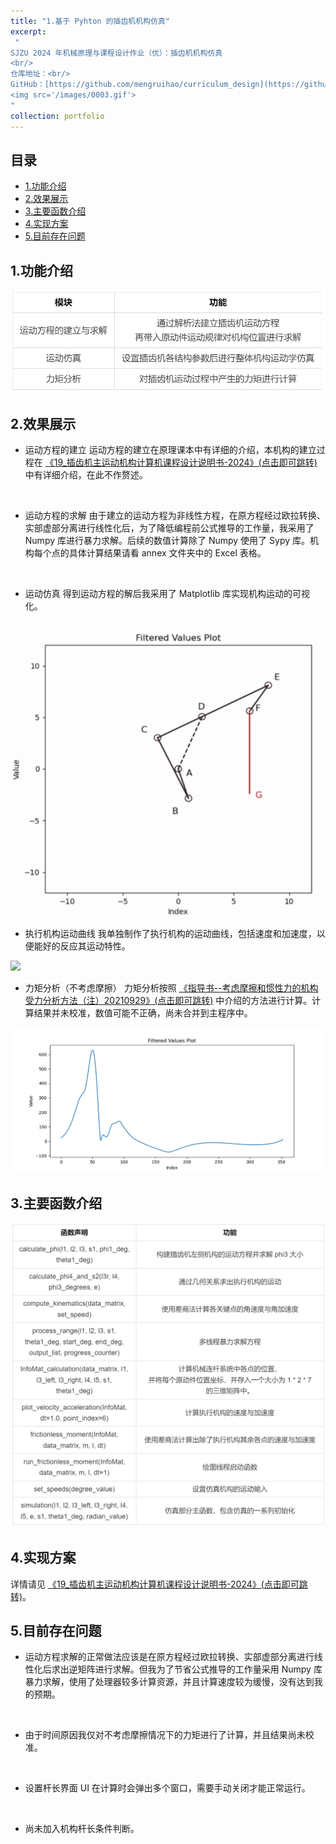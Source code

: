 ```yaml
---
title: "1.基于 Pyhton 的插齿机机构仿真"
excerpt:
 "
SJZU 2024 年机械原理与课程设计作业（优）：插齿机机构仿真
<br/>
仓库地址：<br/>
GitHub：[https://github.com/mengruihao/curriculum_design](https://github.com/mengruihao/curriculum_design)<br/>
<img src='/images/0003.gif'>
"
collection: portfolio
---
```


## 目录
* [1.功能介绍](##1.功能介绍)
* [2.效果展示](##2.效果展示)
* [3.主要函数介绍](##3.主要函数介绍)
* [4.实现方案](##4实现方案)
* [5.目前存在问题](##5目前存在问题)


## 1.功能介绍
<img src='/images/0004.png'>


## 2.效果展示
* 运动方程的建立
运动方程的建立在原理课本中有详细的介绍，本机构的建立过程在 [《19_插齿机主运动机构计算机课程设计说明书-2024》(点击即可跳转)](files/19_插齿机主运动机构计算机课程设计说明书-2024.pdf) 中有详细介绍，在此不作赘述。
<br>

* 运动方程的求解
由于建立的运动方程为非线性方程，在原方程经过欧拉转换、实部虚部分离进行线性化后，为了降低编程前公式推导的工作量，我采用了 Numpy 库进行暴力求解。后续的数值计算除了 Numpy 使用了 Sypy 库。机构每个点的具体计算结果请看 annex 文件夹中的 Excel 表格。
<br>

* 运动仿真
得到运动方程的解后我采用了 Matplotlib 库实现机构运动的可视化。
<img src='/images/0001.gif'>
<br>

* 执行机构运动曲线
我单独制作了执行机构的运动曲线，包括速度和加速度，以便能好的反应其运动特性。
<img src='/images/0002.gif'>
<br>

* 力矩分析（不考虑摩擦）
力矩分析按照 [《指导书--考虑摩擦和惯性力的机构受力分析方法（注）20210929》(点击即可跳转)](files\指导书--考虑摩擦和惯性力的机构受力分析方法（注）20210929.pdf) 中介绍的方法进行计算。计算结果并未校准，数值可能不正确，尚未合并到主程序中。
<img src='/images/Figure_1.png'>


## 3.主要函数介绍
<img src='/images/0005.png'>


## 4.实现方案
详情请见 
[《19_插齿机主运动机构计算机课程设计说明书-2024》(点击即可跳转)](files/19_插齿机主运动机构计算机课程设计说明书-2024.pdf)。


## 5.目前存在问题
* 运动方程求解的正常做法应该是在原方程经过欧拉转换、实部虚部分离进行线性化后求出逆矩阵进行求解。但我为了节省公式推导的工作量采用 Numpy 库暴力求解，使用了处理器较多计算资源，并且计算速度较为缓慢，没有达到我的预期。
<br>

* 由于时间原因我仅对不考虑摩擦情况下的力矩进行了计算，并且结果尚未校准。
<br>

* 设置杆长界面 UI 在计算时会弹出多个窗口，需要手动关闭才能正常运行。
<br>

* 尚未加入机构杆长条件判断。
